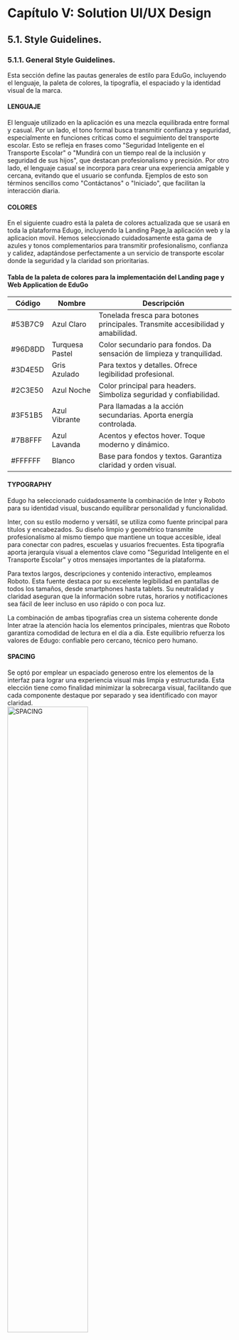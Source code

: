 ﻿# Capítulo V: Solution UI/UX Design

## 5.1. Style Guidelines.

### 5.1.1. General Style Guidelines.

Esta sección define las pautas generales de estilo para EduGo, incluyendo el lenguaje, la paleta de colores, la tipografía, el espaciado y la identidad visual de la marca.

#### LENGUAJE
El lenguaje utilizado en la aplicación es una mezcla equilibrada entre formal y casual. Por un lado, el tono formal busca transmitir confianza y seguridad, especialmente en funciones críticas como el seguimiento del transporte escolar. Esto se refleja en frases como "Seguridad Inteligente en el Transporte Escolar" o "Mundirá con un tiempo real de la inclusión y seguridad de sus hijos", que destacan profesionalismo y precisión. Por otro lado, el lenguaje casual se incorpora para crear una experiencia amigable y cercana, evitando que el usuario se confunda. Ejemplos de esto son términos sencillos como "Contáctanos" o "Iniciado", que facilitan la interacción diaria.

#### COLORES 
En el siguiente cuadro está la paleta de colores actualizada que se usará en toda la plataforma Edugo, incluyendo la Landing Page,la aplicación web y la aplicacion movil. Hemos seleccionado cuidadosamente esta gama de azules y tonos complementarios para transmitir profesionalismo, confianza y calidez, adaptándose perfectamente a un servicio de transporte escolar donde la seguridad y la claridad son prioritarias.

#### Tabla de la paleta de colores para la implementación del Landing page y Web Application de EduGo

| Código   | Nombre             | Descripción                                                                 |
|----------|--------------------|-----------------------------------------------------------------------------|
| #53B7C9  | Azul Claro         | Tonelada fresca para botones principales. Transmite accesibilidad y amabilidad. |
| #96D8DD  | Turquesa Pastel    | Color secundario para fondos. Da sensación de limpieza y tranquilidad.      |
| #3D4E5D  | Gris Azulado       | Para textos y detalles. Ofrece legibilidad profesional.                    |
| #2C3E50  | Azul Noche         | Color principal para headers. Simboliza seguridad y confiabilidad.         |
| #3F51B5  | Azul Vibrante      | Para llamadas a la acción secundarias. Aporta energía controlada.          |
| #7B8FFF  | Azul Lavanda       | Acentos y efectos hover. Toque moderno y dinámico.                         |
| #FFFFFF  | Blanco             | Base para fondos y textos. Garantiza claridad y orden visual.              |

#### TYPOGRAPHY
Edugo ha seleccionado cuidadosamente la combinación de Inter y Roboto para su identidad visual, buscando equilibrar personalidad y funcionalidad.

Inter, con su estilo moderno y versátil, se utiliza como fuente principal para títulos y encabezados. Su diseño limpio y geométrico transmite profesionalismo al mismo tiempo que mantiene un toque accesible, ideal para conectar con padres, escuelas y usuarios frecuentes. Esta tipografía aporta jerarquía visual a elementos clave como "Seguridad Inteligente en el Transporte Escolar" y otros mensajes importantes de la plataforma.

Para textos largos, descripciones y contenido interactivo, empleamos Roboto. Esta fuente destaca por su excelente legibilidad en pantallas de todos los tamaños, desde smartphones hasta tablets. Su neutralidad y claridad aseguran que la información sobre rutas, horarios y notificaciones sea fácil de leer incluso en uso rápido o con poca luz.

La combinación de ambas tipografías crea un sistema coherente donde Inter atrae la atención hacia los elementos principales, mientras que Roboto garantiza comodidad de lectura en el día a día. Este equilibrio refuerza los valores de Edugo: confiable pero cercano, técnico pero humano.


#### SPACING
Se optó por emplear un espaciado generoso entre los elementos de la interfaz para lograr una experiencia visual más limpia y estructurada. Esta elección tiene como finalidad minimizar la sobrecarga visual, facilitando que cada componente destaque por separado y sea identificado con mayor claridad.<br>
<img src="/assets/chapter4/SPACING.png" alt="SPACING" style="width:60%; height:60%;">
</br>

#### BRANDING  

En esta sección se presenta la identidad visual de EduGo, representada a través del diseño de su logotipo. El branding fue concebido para reflejar de forma clara los valores del proyecto: movimiento, educación, tecnología y seguridad.

<center><img src="/assets/chapter4/CodeMinds-Logo.png" alt="LOGO" style="width:50%"></center>
<br></br>

Se escogió este diseño para el logo de EduGo porque combina elementos visuales que representan movimiento, educación y tecnología de forma clara y moderna. El ícono del autobús escolar, acompañado de un marcador de ubicación, comunica de inmediato el propósito de la marca: un servicio inteligente y accesible de transporte escolar.

El color amarillo vibrante del ícono evoca energía, dinamismo y juventud, asociándose con el entorno escolar y siendo altamente visible, lo cual es ideal para una aplicación móvil o señalética en exteriores. Por su parte, el fondo azul turquesa genera un contraste atractivo y transmite tranquilidad, seguridad y confianza, valores clave cuando se trata del transporte de estudiantes.

La tipografía moderna y amigable utilizada para el nombre “EduGo” refuerza la idea de innovación y cercanía. Además, el nombre mismo sugiere acción (“Go”) en el contexto educativo, lo cual fortalece el concepto de una plataforma activa, confiable y centrada en el bienestar estudiantil.

Este diseño es versátil y funcional en distintos formatos (digital, impresos o material promocional), y mantiene su legibilidad e identidad incluso a escalas pequeñas, gracias a su simplicidad visual y colores distintivos.

### 5.1.2. Web, Mobile and IoT Style Guidelines.

En esta sección se detallan los lineamientos visuales y de diseño implementados en la interfaz de usuario para las diferentes plataformas del sistema: web, móvil e IoT.

##### Dimensiones
Se consideran dimensiones estándar para asegurar una experiencia de usuario adecuada en distintos dispositivos:
- **Escritorio:** 1280 px de ancho
- **Tablet:** 760 px de ancho
- **Celular:** 480 px de ancho  

##### Navegación
El sistema de navegación web se basa en un diseño minimalista. Para resaltar la sección activa, el nombre se mostrará en **negrita**.

<center><img src="/assets/chapter4/Navbar.PNG" alt="NAVIGATION" style="width:60%; height:60%;"></center>

##### Iconos
Para la sección de contacto se utilizarán los siguientes íconos:

<center><img src="/assets/chapter4/ICONS2.png" alt="ICONS2" style="width:60%; height:60%;"></center>

##### Formularios
Los formularios siguen un diseño limpio que contempla estados como deshabilitado, correcto o con error.

<center><img src="./assets/chapter4/FORMS.png" alt="FORMS" style="width:60%; height:60%;"></center>

##### Checkboxes, Radio Buttons, Switches
Se optó por un diseño visualmente atractivo e intuitivo para estos componentes:

<center><img src="/assets/chapter4/Checkboxes, radio buttons, switch.png" alt="Checkboxes, radio buttons, switch" style="width:60%; height:60%;"></center>

##### Colores de Fondo
- **Primario:** Azul oscuro o neutro, para foco en contenido.
- **Secundario:** Azul claro o gris, útil en zonas secundarias.
- **Terciario:** Colores de acento, como llamados a la acción.

##### Estilos de Texto
- **H1:** Títulos principales con fuente sans-serif y tamaño destacado.
- **H2:** Subtítulos con menor jerarquía que H1.
- **Párrafo:** Fuente clara y legible.
- **Enlaces (a):** Color destacado (terciario), con subrayado sutil.

---

#### Aplicación Móvil

La versión móvil sigue los principios visuales del diseño web pero adaptados a pantallas táctiles y menores resoluciones.

- **Dimensiones base:** Adaptativas, enfocadas en anchura mínima de 360 px hasta 480 px.
- **Iconografía:** Se reutilizan los íconos definidos, optimizados para uso en botones y menús móviles.
- **Navegación móvil:** Interfaz compacta, con navegación inferior o tipo hamburguesa, resaltando la sección activa en negrita.
- **Componentes interactivos:** Formularios y botones táctiles adaptados con buen espaciado y retroalimentación visual.

---

#### IoT 

Para la visualización o gestión desde interfaces IoT (pantallas embebidas, dashboards), se tomará como base el diseño web adaptado a resoluciones específicas según el dispositivo:

- **Diseño simplificado:** Menús más grandes, botones de acción destacados.
- **Contraste elevado:** Mejora la legibilidad en condiciones variables.
- **Iconografía clara:** Íconos minimalistas con etiquetas visibles.


## 5.2. Information Architecture.
## 5.2.1. Organization Systems

En nuestras aplicaciones web y móvil para la plataforma **EduGo**, se emplean distintos sistemas de organización de la información que garantizan una experiencia clara, rápida y eficiente para los usuarios, de acuerdo con el rol que desempeñan.

### Sistemas de Organización de la Información

- **Jerarquía Visual (Visual Hierarchy):**  
  Se aplica especialmente en la Landing Page y en las pantallas de inicio de las aplicaciones, destacando elementos críticos como el estado del transporte, alertas importantes, notificaciones de asistencia y mensajes del administrador. Esta jerarquía permite a los usuarios identificar rápidamente la información clave para una acción inmediata.

- **Secuencial (Paso a paso):**  
  Este sistema se aplica en flujos como el registro de usuarios, inicio de sesión, y navegación para los padres, donde deben seguir pasos específicos para visualizar información como: estado del bus en tiempo real, nombre del conductor, y seguimiento del historial de viajes. La presentación guiada reduce errores y mejora la comprensión.

- **Matricial:**  
  Utilizado en los paneles administrativos (tanto en la app móvil como en la versión web), este sistema agrupa múltiples entidades como rutas, estudiantes y vehículos en tarjetas o tablas. Cada grupo contiene datos clave y botones de acción rápida, facilitando decisiones como reasignar rutas, generar reportes o contactar con los conductores.

---

### Esquemas de Categorización de Contenido

- **Alfabético:**  
  Se aplica en listados de estudiantes, rutas y conductores, para facilitar la búsqueda eficiente y organizada de elementos mediante filtros o scroll.

- **Cronológico:**  
  Utilizado en los reportes de asistencia, historial de rutas y notificaciones de eventos (por ejemplo, retrasos o ausencias), donde la información se muestra desde lo más reciente a lo más antiguo.

- **Por tópicos:**  
  La información se clasifica según categorías como:
  - Estado de transporte (activo/inactivo)
  - Control de velocidad
  - Registro RFID
  - Alertas de seguridad
  - Información del conductor

Estos sistemas de organización, adaptados a cada perfil de usuario (padres, administradores y conductores), aseguran que la interacción con EduGo sea clara, intuitiva y alineada con los objetivos de seguridad y eficiencia del transporte escolar.


### 5.2.2. Labeling Systems.
La aplicación web y movil contará con un sistema de etiquetado simple y sencillo para captar el rápido entendimiento del usuario, evitando confusiones y facilitando la navegación.
Las siguientes etiquetas serán utilizadas para ambos contextos de los segmentos objetivos.

Para la aplicacion web

| Etiqueta | Descripción |
|----------|-------------|
| Inicio   | Seccion donde el administrador se logea al sistema |
| Dashboard | Sección donde se visualizan gráficos sobre el desempeño del conductor (tiempos de llegada, número de incidentes y distancia recorrida)  |
| Drivers and students  | Sección donde se visualiza la informacion de los conductores y estudiantes. |
| Report  | Sección donde se visualiza datos escritos sobre las acciones del conductor(Incidentes e historia de recorrido) |

Para la app movil-Padres

| Etiqueta | Descripción |
|----------|-------------|
| Home | Pantalla principal donde se puede visualizar la opcion de ver a sus hijos y notificaiones . |
| Tracking | Sección donde se visualiza un mapa en el cual el padre puede seguir la  ruta de su hijo|
| Notification | Sección donde se registra las notificaciones o alertas al padre. |
| Account | Sección donde se puede ver los datos personales del padre. |

Para la app movil-Conductores

| Etiqueta | Descripción |
|----------|-------------|
| Home | Pantalla principal donde se puede visualizar la opcion de ver sus viajes pasados,la asistencia de cada estudiante y el boton de emergencia en caso de reportar algun incidente . |
| Map | Sección donde se visualiza un mapa en el cual el conductor selecciona la ruta de viaje para ir a su destino|
| Notification | Sección donde se registra las notificaciones o alertas al conductor. |
| Account | Sección donde se puede ver los datos personales del conductore. |

### 5.2.3. SEO Tags and Meta Tags

En esta sección se especifican las etiquetas SEO y metaetiquetas utilizadas para mejorar el posicionamiento y la visibilidad de la landing page y la aplicación web de EduGo.

Meta tags estratégicos se usarán para posicionar la landingpag y aplicacion web, mejorando su visibilidad y acceso
* Title tag: Titulo principal que será visualizado tanto para el landing,mobile y web ```<title> EduGo </title>```
* Meta Description: Descripción que explica de que  trata EduGo ```<meta name = "description" content = "Seguridad Inteligente en el Transporte Escolar | Monitoreo en tiempo real de la ubicación y seguridad de tus hijos"/>```
* Meta Keywords: Palabras clave para que los usuarios encuentren la aplicación web más rápido y sencillo ```<meta name = "keyword" content = "DashBoard,Drivers and students,Reports"/>```
* Author and Copyright: Enmarcar derechos de autor para EduGo ```<meta name = "author" content = "Codeminds"/>```
* Viewport: Sirve para indicar al navegador como ajustar el tamaño de la página en medida al dispositivo ```<meta name = "viewport" content = "width=device-width, initial-scale=1.0"/>```


### 5.2.4. Searching Systems.
En la aplicación web EduGo se busca implementar un sistema facil de usar y efectivo para que los administradores puedan monitorear a los conductores . Se utilizará un sistema de navegacion simple y directo, con la posibilidad de visualizar graficos de la acciones del conductor,los reportes y la lista de todos los conductores y estudiantes

**¿Que se busca?:** El administrador quiere ver un grafico donde se muestre el numero de incidentes,distanciamiento de recorrido y el tiempo de llegada al colegio.<br>
**¿Que resultados se mostrarán?:** Graficos variados. <br>
**Interface de busqueda:** El administrador puede encontrar información de cada conductor mediante un filtro busqueda rapida en el se le mostrara un grafico circular de barras y de lineas.
<br>
<br>
**¿Que se busca?:** El administrador quiere visualizar a todos los conductores y estudiantes registrados.<br>
**¿Que resultados se mostrarán?:** El nombre de conductor o estudiante con su foto correspondiante.<br>
**Interface de busqueda:** El administrador puede visualizar a todos los estudiantes y conductores atraves de un filtro de busqueda rapida donde puede ver tanto a los conductores y estudiantes.
<br>
<br>
**¿Que se busca?:** El administrador busca ver y filtrar registros de incidentes o el historial de rutas de cada conductor. <br>
**¿Que resultados se mostrarán?:** La tabla muestra la lista de incidentes registrados o el historial de rutas. <br>
**Interface de busqueda:** La interfaz de búsqueda ofrece varias opciones para que el administrador encuentre la información deseada donde selecciona al Conductor,el Tipo de Reporte y la Fecha. Finalmente, se incluye un Botón Search, que el administrador debe presionar para aplicar los filtros seleccionados y obtener los resultados correspondientes."


### 5.2.5. Navigation Systems.

En esta sección se describe la estructura y organización de los sistemas de navegación diseñados para la landing page, la aplicación web y la aplicación móvil de EduGo. Se detallan los menús y elementos interactivos que permiten a los usuarios acceder de manera sencilla y rápida a las distintas secciones y funcionalidades según el dispositivo y perfil de usuario. La navegación está pensada para ser clara, accesible y coherente, adaptándose a las necesidades específicas de cada plataforma.

Landing Page:

- Menú superior con scroll automático a secciones: Inicio, Beneficios, Funcionamiento, Contacto.

- Botón flotante para cambiar idioma.

- Botón “Solicita una demo” en múltiples ubicaciones.

Aplicación Web:

- Menu al lado izquierdo con secciones diferentes: Dashboard,Drivers and Students,report.

Aplicación Móvil:

- Padres: Menú inferior con íconos → [Home | Tracking | Notification | Account]

- Conductores: Menú inferior con íconos → [Home | Map | Notification | Account]


## 5.3. Landing Page UI Design.
### 5.3.1. Landing Page Wireframe.

En esta sección se presentan los wireframes desarrollados para la landing page del proyecto. Cada imagen ilustra la estructura y distribución de las diferentes secciones, incluyendo la página de inicio, características y beneficios, equipo, contacto y el pie de página. Estos wireframes sirvieron como guía visual para validar la organización del contenido y la experiencia de usuario antes de proceder con el diseño final y la implementación.

A continuación, los wireframes realizados para el proyecto:
**LandingPage Wireframe Inicio**
<img src="/assets/chapter4/LandingPage-WireFrame/LandingPage-Wireframe-Inicio.png" alt="Web app wireframes 1" style="width:100%;">
**LandingPage Wireframe Caracteristicas y beneficios**
<img src="/assets/chapter4/LandingPage-WireFrame/LandingPage-Wireframe-Caracteristicas y beneficios.png" alt="Web app wireframes 1" style="width:100%;">
**LandingPage Wireframe Team**
<img src="/assets/chapter4/LandingPage-WireFrame/LandingPage-Wireframe-teamweb.png" alt="Web app wireframes 1" style="width:100%;">
**LandingPage Wireframe Full Team**
<img src="/assets/chapter4/LandingPage-WireFrame/LandingPage-Wireframe-teamList.png" alt="Web app wireframes 1" style="width:100%;">
**LandingPage Wireframe Contacto**
<img src="/assets/chapter4/LandingPage-WireFrame/LandingPage-Wireframe-Contacto.png" alt="Web app wireframes 1" style="width:100%;">
**LandingPage Wireframe Footer**
<img src="/assets/chapter4/LandingPage-WireFrame/LandingPage-Wireframe-Footer.png" alt="Web app wireframes 1" style="width:100%;">

### 5.3.2. Landing Page Mock-up.
Una vez definido el wireframe, aplicamos los estilos definidos previamente en el punto 5.1. (Style Guidelines). A continuación, presentamos los mock-ups realizados para el proyecto:

**LandingPage MockUp Inicio**
<img src="/assets/chapter4/LadingPage-MockUp/LandingPage-MockUp-Inicio.png" alt="Web app wireframes 1" style="width:100%;">
**LandingPage MockUp Caracteristicas y beneficios**
<img src="/assets/chapter4/LadingPage-MockUp/LandingPage-MockUp-Caracteristicas y beneficios.png" alt="Web app wireframes 1" style="width:100%;">
**LandingPage MockUp Team**
<img src="/assets/chapter4/LadingPage-MockUp/LandingPage-MockUp-team y web.png" alt="Web app wireframes 1" style="width:100%;">
**LandingPage MockUp Full Team**
<img src="/assets/chapter4/LadingPage-MockUp/LandingPage-MockUp-teamList.png" alt="Web app wireframes 1" style="width:100%;">
**LandingPage MockUp Contacto**
<img src="/assets/chapter4/LadingPage-MockUp/LandingPage-MockUp-Contacto.png" alt="Web app wireframes 1" style="width:100%;">
**LandingPage MockUp Footer**
<img src="/assets/chapter4/LadingPage-MockUp/LandingPage-MockUp-Footer.png" alt="Web app wireframes 1" style="width:100%;">

## 5.4. Applications UX/UI Design.
### 5.4.1. Applications Wireframes.

En esta sección se presentan los wireframes de las aplicaciones, que muestran el diseño estructural y la disposición de los elementos clave para la experiencia de usuario tanto en la aplicación web como en la móvil.
**Web Application:**

**Web Application Wireframe Login**
<img src="/assets/chapter4/WebApp-Wireframes/Login.png" alt="Web app wireframes 1" style="width:100%;">
**Web Application Wireframe Dashboard**
<img src="/assets/chapter4/WebApp-Wireframes/Dashboard.png" alt="Web app wireframes 2" style="width:100%;">
**Web Application Wireframe Drivers**
<img src="/assets/chapter4/WebApp-Wireframes/Drivers.png" alt="Web app wireframes 3" style="width:100%;">
**Web Application Wireframe Students**
<img src="/assets/chapter4/WebApp-Wireframes/Students.png" alt="Web app wireframes 4" style="width:100%;">
**Web Application Wireframe Report**
<img src="/assets/chapter4/WebApp-Wireframes/Report.png" alt="Web app wireframes 5" style="width:100%;">

**AppMovil:** <br>
**AppMovil Wireframe Login/Register** <br>
<img src="/assets/chapter4/Wireframes-Movil/Login_Wireframe.png" alt="Web app wireframes 5" > <br>
<img src="/assets/chapter4/Wireframes-Movil/Register_Wireframe.png" alt="Web app wireframes 5" > <br>
<img src="/assets/chapter4/Wireframes-Movil/Register Error 4_Wireframe.png" alt="Web app wireframes 5" > <br>
<img src="/assets/chapter4/Wireframes-Movil/Register Error 5_Wireframe.png" alt="Web app wireframes 5" > <br>
<img src="/assets/chapter4/Wireframes-Movil/Driver_SetUp_Wireframe.png" alt="Web app wireframes 5" > <br>
**AppMovil Wireframe Home Parent** <br>
<img src="/assets/chapter4/Wireframes-Movil/Home_Page_Parent_Wireframe.png" alt="Web app wireframes 5" > <br>
**AppMovil Wireframe Children** <br>
<img src="/assets/chapter4/Wireframes-Movil/Children_Wireframe.png" alt="Web app wireframes 5"> <br>
<img src="/assets/chapter4/Wireframes-Movil/Add_New_Children_Wireframe.png" alt="Web app wireframes 5" > <br>
<img src="/assets/chapter4/Wireframes-Movil/Delete_Kid_Wireframe.png" alt="Web app wireframes 5"> <br>
<img src="/assets/chapter4/Wireframes-Movil/Children_Wireframe (1).png" alt="Web app wireframes 5" > <br>
<img src="/assets/chapter4/Wireframes-Movil/Agregar_Hijo_Wireframe.png" alt="Web app wireframes 5" > <br>
**AppMovil Wireframe Tracking** <br>
<img src="/assets/chapter4/Wireframes-Movil/Rastrear_Wireframe.png" alt="Web app wireframes 5" > <br>
<img src="/assets/chapter4/Wireframes-Movil/Avisos_Wireframe.png" alt="Web app wireframes 5" > <br>
**AppMovil Wireframe Profile** <br>
<img src="/assets/chapter4/Wireframes-Movil/Perfil_Wireframe.png" alt="Web app wireframes 5" > <br>
<img src="/assets/chapter4/Wireframes-Movil/Update_Wireframe.png" alt="Web app wireframes 5" > <br>
**AppMovil Wireframe Home Driver** <br>
<img src="/assets/chapter4/Wireframes-Movil/Home_Page_Driver_Wireframe.png" alt="Web app wireframes 5" > <br>
**AppMovil Wireframe Past Trip** <br>
<img src="/assets/chapter4/Wireframes-Movil/Past Trips Wireframe.png" alt="Web app wireframes 5" > <br>
**AppMovil Wireframe DriverMap** <br>
<img src="/assets/chapter4/Wireframes-Movil/Driver_Map_Wireframe.png" alt="Web app wireframes 5" > <br>
**AppMovil Wireframe Perfil Driver** <br>
<img src="/assets/chapter4/Wireframes-Movil/Perfil_Driver_Wireframe.png" alt="Web app wireframes 5" > <br>
**AppMovil Wireframe Attendece** <br>
<img src="/assets/chapter4/Wireframes-Movil/Attendance_Kid_Wireframe.png" alt="Web app wireframes 5" > <br>
<img src="/assets/chapter4/Wireframes-Movil/Manage_Attendance_Kid_Wireframe.png" alt="Web app wireframes 5" > <br>


### 5.4.2. Applications Wireflow Diagrams.
Esta sección presenta los diagramas de flujo (wireflows) de las aplicaciones, que ilustran la navegación y las interacciones del usuario entre las diferentes pantallas, facilitando la comprensión del recorrido dentro del sistema.

**Web Application:**<br>
**WebApp Wireflow Home**
<img src="/assets/chapter4/WebApp-Wireflows/Flow-WebHome.png" alt="Web app wireframes 1" style="width:100%;">

**AppMovil:** <br>
**AppMovilWireflow Login/Register Driver** <br>
<img src="/assets/chapter4/Wireflows-Movil/Flow-Login-Register-Driver.PNG" alt="Web app wireframes 1" > <br>
**AppMovilWireflow Login/Register Parent** <br>
<img src="/assets/chapter4/Wireflows-Movil/Flow-Login-Register-Parent.PNG" alt="Web app wireframes 1" > <br>
**AppMovilWireflow Error Register** <br>
<img src="/assets/chapter4/Wireflows-Movil/Flow-Error-Register.PNG" alt="Web app wireframes 1" > <br>
**AppMovilWireflow Home Driver** <br>
<img src="/assets/chapter4/Wireflows-Movil/Flow-Home-Driver.PNG" alt="Web app wireframes 1" > <br>
**AppMovilWireflow PastTrip** <br>
<img src="/assets/chapter4/Wireflows-Movil/Flow-Past-Trips.PNG" alt="Web app wireframes 1" > <br>
**AppMovilWireflow Students** <br>
<img src="/assets/chapter4/Wireflows-Movil/Flow-Students-Driver.PNG" alt="Web app wireframes 1" > <br>
<img src="/assets/chapter4/Wireflows-Movil/Flow-Students-Driver-Checkout.PNG" alt="Web app wireframes 1" > <br>
**AppMovilWireflow Tracking** <br>
<img src="/assets/chapter4/Wireflows-Movil/Flow-Tracking.PNG" alt="Web app wireframes 1" > <br>
**AppMovilWireflow Notification** <br>
<img src="/assets/chapter4/Wireflows-Movil/Flow-Notification.PNG" alt="Web app wireframes 1" > <br>
**AppMovilWireflow Children** <br>
<img src="/assets/chapter4/Wireflows-Movil/Flow-Children.PNG" alt="Web app wireframes 1" > <br>
<img src="/assets/chapter4/Wireflows-Movil/Flow-Children-ConnectBluetooh.PNG" alt="Web app wireframes 1" > <br>
<img src="/assets/chapter4/Wireflows-Movil/Flow-DeleteChildren.PNG" alt="Web app wireframes 1" > <br>
<img src="/assets/chapter4/Wireflows-Movil/Flow-AddChildren.PNG" alt="Web app wireframes 1" > <br>
**AppMovilWireflow Edit Account** <br>
<img src="/assets/chapter4/Wireflows-Movil/Flow-Account-EditAccount.PNG" alt="Web app wireframes 1" > <br>

### 5.4.2. Applications Mock-ups.
En esta sección se presentan los mock-ups de las aplicaciones, mostrando representaciones visuales detalladas de las interfaces de usuario finales para web y móvil, que reflejan el diseño, estilo y funcionalidad planeados.

**Web Application:** 
<br>
**WebApp MockUp Login** <br>
<img src="/assets/chapter4/WebApp-MockUp/Login.png" alt="Web app wireframes 1" style="width:100%;"> <br>
**WebApp MockUp DashBoard** <br>
<img src="/assets/chapter4/WebApp-MockUp/Dashboard.png" alt="Web app wireframes 2" style="width:100%;"> <br>
**WebApp MockUp Drivers and students-Drivers** <br>
<img src="/assets/chapter4/WebApp-MockUp/Drivers.png" alt="Web app wireframes 3" style="width:100%;"> <br>
<img src="/assets/chapter4/WebApp-MockUp/Drivers and Students - Drivers.png" alt="Web app wireframes 5" style="width:100%;"> <br>
**WebApp MockUp Drivers and students-Students** <br>
<img src="/assets/chapter4/WebApp-MockUp/Students.png" alt="Web app wireframes 4" style="width:100%;"> <br>
<img src="/assets/chapter4/WebApp-MockUp/Drivers and Students - Students.png" alt="Web app wireframes 5" style="width:100%;"> <br>
**WebApp MockUp Drivers and students-Report** <br>
<img src="/assets/chapter4/WebApp-MockUp/Reports.png" alt="Web app wireframes 5" style="width:100%;"> <br>
<img src="/assets/chapter4/WebApp-MockUp/Reports - Incidents.png" alt="Web app wireframes 5" style="width:100%;"> <br>
<img src="/assets/chapter4/WebApp-MockUp/Reports - Route history.png" alt="Web app wireframes 5" style="width:100%;"> 

<br>

**App Movil:**<br>
**AppMovil MockUp Login/Register Driver** <br>
<img src="/assets/chapter4/MockUp-Movil/Login_Driver.png" alt="Web app wireframes 5" > <br>
<img src="/assets/chapter4/MockUp-Movil/Register.png" alt="Web app wireframes 5" > <br>
<img src="/assets/chapter4/MockUp-Movil/Register_Driver.png" alt="Web app wireframes 5" > <br>
<img src="/assets/chapter4/MockUp-Movil/Register_error.png" alt="Web app wireframes 5" > <br>
<img src="/assets/chapter4/MockUp-Movil/Register_Upload_Photo.png" alt="Web app wireframes 5" > <br>
**AppMovil MockUp Home Driver** <br>
<img src="/assets/chapter4/MockUp-Movil/Home_Driver.png" alt="Web app wireframes 5" > <br>
**AppMovil MockUp Home Past Trip** <br>
<img src="/assets/chapter4/MockUp-Movil/Past_Trips.png" alt="Web app wireframes 5" > <br>
<img src="/assets/chapter4/MockUp-Movil/Trip Description.png" alt="Web app wireframes 5" > <br>
<img src="/assets/chapter4/MockUp-Movil/Change trip name.png" alt="Web app wireframes 5"> <br>
<img src="/assets/chapter4/MockUp-Movil/Delete Trip.png" alt="Web app wireframes 5" > <br>
**AppMovil MockUp Home Past Attendance** <br>
<img src="/assets/chapter4/MockUp-Movil/Attendance.png" alt="Web app wireframes 5" > <br>
<img src="/assets/chapter4/MockUp-Movil/Attendance_Present.png" alt="Web app wireframes 5" > <br>
<img src="/assets/chapter4/MockUp-Movil/Attendance_absent.png" alt="Web app wireframes 5" > <br>
<img src="/assets/chapter4/MockUp-Movil/Attendance_Managment.png" alt="Web app wireframes 5" > <br>

**AppMovil MockUp Login/Register Parent** <br>
<img src="/assets/chapter4/MockUp-Movil/Login_Parent.png" alt="Web app wireframes 5" > <br>
<img src="/assets/chapter4/MockUp-Movil/Register.png" alt="Web app wireframes 5" > <br>
<img src="/assets/chapter4/MockUp-Movil/Register_error.png" alt="Web app wireframes 5" > <br>
<img src="/assets/chapter4/MockUp-Movil/Register_Upload_Photo.png" alt="Web app wireframes 5" > <br>
**AppMovil MockUp Home Parent** <br>
<img src="/assets/chapter4/MockUp-Movil/Home_Parent.png" alt="Web app wireframes 5" > <br>
**AppMovil MockUp Children** <br>
<img src="/assets/chapter4/MockUp-Movil/Track_Parent.png" alt="Web app wireframes 5" > <br>
<img src="/assets/chapter4/MockUp-Movil/Android Large - 8.png" alt="Web app wireframes 5" > <br>
<img src="/assets/chapter4/MockUp-Movil/Android Large - 16.png" alt="Web app wireframes 5" > <br>
<img src="/assets/chapter4/MockUp-Movil/Android Large - 15.png" alt="Web app wireframes 5" > <br>
**AppMovil MockUp Tracking** <br>
<img src="/assets/chapter4/MockUp-Movil/Tracking_Parent.png" alt="Web app wireframes 5" > <br>

**AppMovil MockUp Notification Parent/Student** <br>
<img src="/assets/chapter4/MockUp-Movil/Notifacation_Parent.png" alt="Web app wireframes 5" > <br>
<img src="/assets/chapter4/MockUp-Movil/Notification_Driver.png" alt="Web app wireframes 5" > <br>

**AppMovil MockUp Acount Parent/Student** <br>
<img src="/assets/chapter4/MockUp-Movil/Account_Parent.png" alt="Web app wireframes 5" > <br>
<img src="/assets/chapter4/MockUp-Movil/Account_Parent_Update.png" alt="Web app wireframes 5" > <br>
<img src="/assets/chapter4/MockUp-Movil/Account_Driver.png" alt="Web app wireframes 5" > <br>
<img src="/assets/chapter4/MockUp-Movil/Account_Driver_Update.png" alt="Web app wireframes 5" > <br>


### 5.4.3. Applications User Flow Diagrams.

Esta sección presenta los diagramas de flujo de usuario, que ilustran las rutas y procesos que siguen los usuarios dentro de las aplicaciones, facilitando la comprensión de la navegación y las interacciones clave

**Web Application**<br>

**Web Application UserFlow DriversStudents-Details** <br>
**UG01**: Consultar información detallada de conductores y estudiantes <br>
El administrador accede al panel principal de EduGo Web, selecciona la opción “Conductores y Estudiantes” en el menú lateral, y visualiza una lista. Luego, elige un usuario para revisar su perfil completo, incluyendo nombre, documento, rutas asignadas, historial de asistencia y contacto. Desde este perfil puede editar o actualizar la información según sea necesario.
<img src="/assets/chapter4/WebApp-UserFlow/ug01.jpg" alt="Web app wireframes 1" style="width:100%;"> <br> <br>

**Web Application UserFlow Home** <br>
**UG02: Navegar por el panel principal y acceder a las secciones clave** <br>
El administrador inicia sesión y es redirigido al panel de inicio de la plataforma web. Desde allí puede consultar métricas generales, notificaciones recientes y accesos directos. Utiliza el menú de navegación lateral para acceder rápidamente a otras secciones como reportes, vehículos, rutas o configuración del sistema.
<img src="/assets/chapter4/WebApp-UserFlow/ug02.jpg" alt="Web app wireframes 1" style="width:100%;"> <br> <br>

**Web Application UserFlow Report** <br>
**UG03: Generar y visualizar reportes institucionales** <br>
El administrador selecciona la opción de “Reportes” en el menú principal, elige el tipo de reporte (asistencia, velocidad, desvíos, etc.), y define un rango de fechas. Al generar el reporte, puede visualizarlo en formato gráfico y tabular. Finalmente, tiene la opción de exportar el archivo en formato Excel o PDF para su análisis o entrega a terceros.
<img src="/assets/chapter4/WebApp-UserFlow/ug03.jpg" alt="Web app wireframes 1" style="width:100%;"> <br> <br>

**AppMovil** <br>
**AppMovil User Flow Login/Register Driver** <br>
**UG04: Registrar una cuenta de conductor en la app móvil** <br>
El conductor abre la app móvil de EduGo, selecciona “Registrarse”, y completa el formulario con sus datos personales, licencia y credenciales. Tras enviar la información, el sistema valida los datos y notifica al conductor que su cuenta fue creada correctamente y está lista para ser usada.
<img src="/assets/chapter4/UserFlow-Movil/ug04.jpg" alt="Web app wireframes 5" > <br><br>

**AppMovil User Flow Login/Register Parent** <br>
**UG05: Registrar una cuenta de padre de familia en la app móvil** <br>
El padre accede a la aplicación móvil y selecciona “Registrarse”. Luego, completa el formulario con sus datos personales, número de identificación y código de vínculo del estudiante. Una vez enviado, recibe una confirmación de que su cuenta fue registrada exitosamente y puede acceder a los datos de sus hijos.
<img src="/assets/chapter4/UserFlow-Movil/ug05.jpg" alt="Web app wireframes 5" > <br><br>

**AppMovil User Flow Home Driver**<br>
**UG06: Iniciar sesión como conductor y acceder al panel de inicio**<br>
El conductor abre la aplicación móvil, introduce sus credenciales y accede a la pantalla principal. Desde allí puede visualizar su ruta asignada, los estudiantes esperados, el estado del vehículo y botones de acción como “Iniciar Ruta” o “Modo Emergencia”.
<img src="/assets/chapter4/UserFlow-Movil/ug06.jpg" alt="Web app wireframes 5" ><br><br>

**AppMovil User Flow Home Parent**<br>
**UG07: Iniciar sesión como padre y visualizar información de los hijos**<br>
El padre inicia sesión y es redirigido al panel principal. En esta vista puede ver un resumen del estado del transporte, si sus hijos están a bordo, los viajes recientes, y notificaciones de subida/bajada. Además, puede acceder a secciones como historial, incidencias y perfil.
<img src="/assets/chapter4/UserFlow-Movil/ug07.jpg" alt="Web app wireframes 5" ><br><br>

**AppMovil User Flow Driver PastTrips**<br>
**UG08: Visualizar viajes anteriores como conductor**<br>
El conductor inicia sesión en la app móvil, accede al menú y selecciona la opción “Viajes anteriores”. En esta sección puede consultar una lista de viajes realizados, con detalles como fecha, ruta, número de estudiantes transportados y cualquier incidente registrado. Puede seleccionar cada viaje para ver información más detallada si lo desea.
<img src="/assets/chapter4/UserFlow-Movil/ug08.jpg" alt="Web app wireframes 5" ><br><br>

**AppMovil User Flow Driver Attendace**<br>
**UG09: Gestionar asistencia de estudiantes durante el viaje**<br>
Una vez iniciada la ruta, el conductor accede a la lista de estudiantes asignados y puede registrar su asistencia conforme abordan el vehículo. Si un estudiante no se presenta o no tiene pulsera, el conductor puede marcarlo manualmente como ausente. Al finalizar el viaje, se guarda un resumen con los registros de asistencia.
<img src="/assets/chapter4/UserFlow-Movil/ug09.jpg" alt="Web app wireframes 5" ><br><br>

**AppMovil User Flow Parent Children**<br>
**UG10: Ver información detallada de los hijos en la app móvil**<br>
El padre accede a la sección “Hijos” en el menú de la app. Allí puede seleccionar el perfil de cada hijo para consultar datos como nombre, ruta asignada, estado actual (en viaje, ausente, bajado), historial de asistencia, incidentes reportados y detalles del conductor asignado.
<img src="/assets/chapter4/UserFlow-Movil/ug10.jpg" alt="Web app wireframes 5" ><br><br>

**AppMovil User Flow Driver upload profile Parent/Driver**<br>
**UG11: Subir o modificar la foto de perfil desde la app móvil**<br>
Tanto el padre como el conductor acceden a su perfil desde la app móvil y seleccionan la opción para editar. Desde allí pueden subir una nueva foto de perfil desde la galería o tomando una foto con la cámara. Al confirmar, el sistema actualiza la imagen y muestra una vista previa actualizada.
<img src="/assets/chapter4/UserFlow-Movil/UserFlow-UploadProfile-Parent-DriverPNG.PNG" alt="Web app wireframes 5" ><br><br>

## 5.5. Applications Prototyping.

En esta sección se presentan los prototipos interactivos de las aplicaciones, que permiten visualizar y probar la experiencia de usuario antes del desarrollo final. Incluye enlaces a prototipos navegables para las versiones web y móvil.

**Web Application :** <br>
<img src="/assets/chapter4/WebApp-Prototype.PNG" alt="Web app wireframes 1" style="width:100%;">
<br>
Enlace al prototipo de la aplicación web: https://shorturl.at/hS4i2

**App Movil :** <br>
<img src="/assets/chapter4/AppMovil-Prototype.PNG" alt="Web app wireframes 1" style="width:100%;">
<br>
Enlace al protitpo de la aplicación movil: https://shorturl.at/2Ohhx
